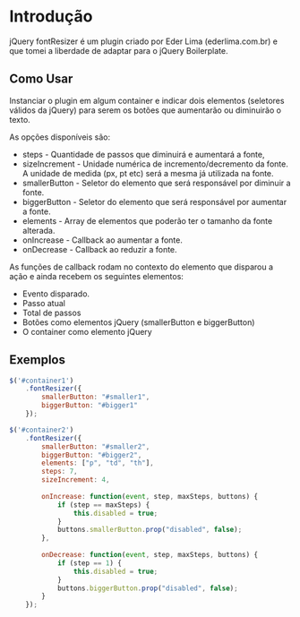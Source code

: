 # Introdução #

jQuery fontResizer é um plugin criado por Eder Lima (ederlima.com.br) e que tomei a liberdade de adaptar para o jQuery Boilerplate.

## Como Usar ##

Instanciar o plugin em algum container e indicar dois elementos (seletores válidos da jQuery) para serem os botões que aumentarão ou diminuirão o texto.

As opções disponíveis são: 

* steps - Quantidade de passos que diminuirá e aumentará a fonte,
* sizeIncrement - Unidade numérica de incremento/decremento da fonte. A unidade de medida (px, pt etc) será a mesma já utilizada na fonte.
* smallerButton - Seletor do elemento que será responsável por diminuir a fonte.
* biggerButton - Seletor do elemento que será responsável por aumentar a fonte.
* elements - Array de elementos que poderão ter o tamanho da fonte alterada.
* onIncrease - Callback ao aumentar a fonte.
* onDecrease - Callback ao reduzir a fonte.

As funções de callback rodam no contexto do elemento que disparou a ação e ainda recebem os seguintes elementos:

* Evento disparado.
* Passo atual
* Total de passos
* Botões como elementos jQuery (smallerButton e biggerButton)
* O container como elemento jQuery

## Exemplos ##

```javascript
$('#container1')
	.fontResizer({
		smallerButton: "#smaller1",
		biggerButton: "#bigger1"
	});

$('#container2')
	.fontResizer({
		smallerButton: "#smaller2",
		biggerButton: "#bigger2",
		elements: ["p", "td", "th"],
		steps: 7,
		sizeIncrement: 4,
		
		onIncrease: function(event, step, maxSteps, buttons) {
			if (step == maxSteps) {
				this.disabled = true;
			}
			buttons.smallerButton.prop("disabled", false);
		},
		
		onDecrease: function(event, step, maxSteps, buttons) {
			if (step == 1) {
				this.disabled = true;
			}
			buttons.biggerButton.prop("disabled", false);
		}
	});
```